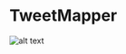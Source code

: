 # TweetMapper

![alt text]([[https://github.com/[username]/[reponame]/blob/[branch]/image.jpg](https://github.com/encrebidle/TweetMapper/blob/master/tweetmapper.PNG)https://github.com/encrebidle/TweetMapper/blob/master/tweetmapper.PNG?raw=true](https://github.com/encrebidle/TweetMapper/blob/master/tweetmapper.PNG)https://github.com/encrebidle/TweetMapper/blob/master/tweetmapper.PNG)
